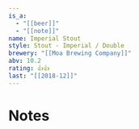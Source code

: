 ```yaml
---
is_a:
  - "[[beer]]"
  - "[[note]]"
name: Imperial Stout
style: Stout - Imperial / Double
brewery: "[[Moa Brewing Company]]"
abv: 10.2
rating: 👍👍
last: "[[2018-12]]"
---
```

# Notes

